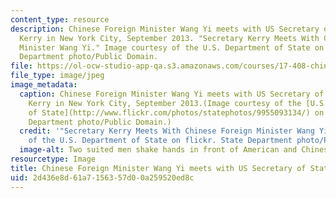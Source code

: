 ```yaml
---
content_type: resource
description: Chinese Foreign Minister Wang Yi meets with US Secretary of State John
  Kerry in New York City, September 2013. "Secretary Kerry Meets With Chinese Foreign
  Minister Wang Yi." Image courtesy of the U.S. Department of State on flickr. State
  Department photo/Public Domain.
file: https://ol-ocw-studio-app-qa.s3.amazonaws.com/courses/17-408-chinese-foreign-policy-fall-2013/2d436e8d61a7156357d00a259520ed8c_17-408f13.jpg
file_type: image/jpeg
image_metadata:
  caption: Chinese Foreign Minister Wang Yi meets with US Secretary of State John
    Kerry in New York City, September 2013.(Image courtesy of the [U.S. Department
    of State](http://www.flickr.com/photos/statephotos/9955093134/) on flickr. State
    Department photo/Public Domain.)
  credit: '"Secretary Kerry Meets With Chinese Foreign Minister Wang Yi." Image courtesy
    of the U.S. Department of State on flickr. State Department photo/Public Domain.'
  image-alt: Two suited men shake hands in front of American and Chinese flags.
resourcetype: Image
title: Chinese Foreign Minister Wang Yi meets with US Secretary of State John Kerry
uid: 2d436e8d-61a7-1563-57d0-0a259520ed8c
---
```

